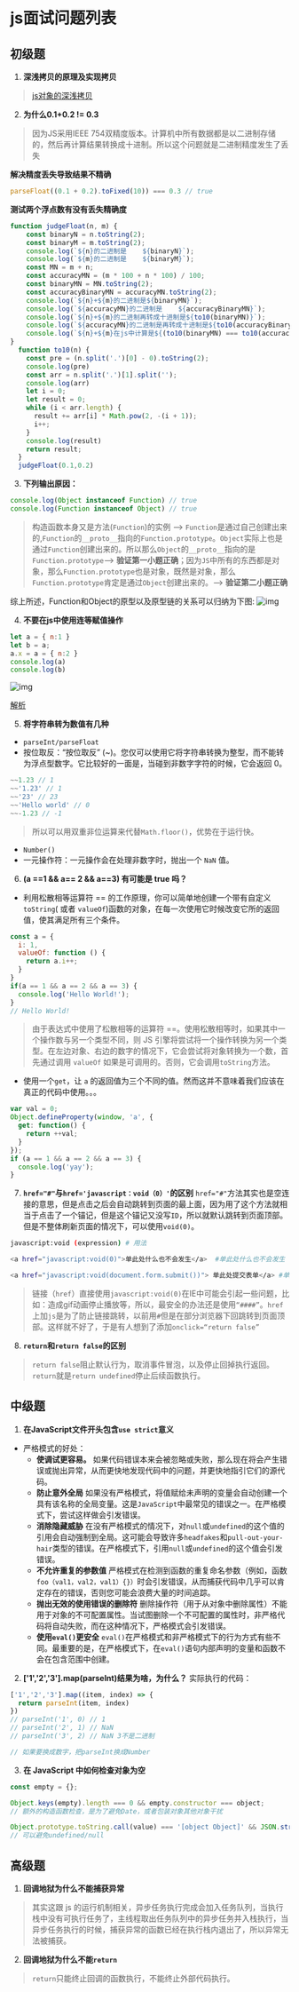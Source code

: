 # js面试问题列表

## 初级题

1. **深浅拷贝的原理及实现拷贝**
> [js对象的深浅拷贝](/dovis-blog/basis/JavaScript/对象深浅拷贝)

2. **为什么0.1+0.2 != 0.3**
> 因为JS采用IEEE 754双精度版本。计算机中所有数据都是以二进制存储的，然后再计算结果转换成十进制。所以这个问题就是二进制精度发生了丢失

**解决精度丢失导致结果不精确**
```js
parseFloat((0.1 + 0.2).toFixed(10)) === 0.3 // true
```
**测试两个浮点数有没有丢失精确度**
```js
function judgeFloat(n, m) {
    const binaryN = n.toString(2);
    const binaryM = m.toString(2);
    console.log(`${n}的二进制是    ${binaryN}`);
    console.log(`${m}的二进制是    ${binaryM}`);
    const MN = m + n;
    const accuracyMN = (m * 100 + n * 100) / 100;
    const binaryMN = MN.toString(2);
    const accuracyBinaryMN = accuracyMN.toString(2);
    console.log(`${n}+${m}的二进制是${binaryMN}`);
    console.log(`${accuracyMN}的二进制是    ${accuracyBinaryMN}`);
    console.log(`${n}+${m}的二进制再转成十进制是${to10(binaryMN)}`);
    console.log(`${accuracyMN}的二进制是再转成十进制是${to10(accuracyBinaryMN)}`);
    console.log(`${n}+${m}在js中计算是${(to10(binaryMN) === to10(accuracyBinaryMN)) ? '' : '不'}准确的`);
}
  function to10(n) {
    const pre = (n.split('.')[0] - 0).toString(2);
    console.log(pre)
    const arr = n.split('.')[1].split('');
    console.log(arr)
    let i = 0;
    let result = 0;
    while (i < arr.length) {
      result += arr[i] * Math.pow(2, -(i + 1));
      i++;
    }
    console.log(result)
    return result;
  }
  judgeFloat(0.1,0.2)
```

3. **下列输出原因：**
```js
console.log(Object instanceof Function) // true
console.log(Function instanceof Object) // true
```
> 构造函数本身又是方法(`Function`)的实例 --> `Function`是通过自己创建出来的,`Function`的`__proto__`指向的`Function.prototype`。`Object`实际上也是通过`Function`创建出来的。所以那么`Object`的`__proto__`指向的是`Function.prototype`--> **验证第一小题正确**；因为`JS`中所有的东西都是对象，那么`Function.prototype`也是对象，既然是对象，那么`Function.prototype`肯定是通过`Object`创建出来的。--> **验证第二小题正确**

综上所述，Function和Object的原型以及原型链的关系可以归纳为下图:
![img](/dovis-blog/js/function.jpg)

4. **不要在js中使用连等赋值操作**
```js
let a = { n:1 }
let b = a;
a.x = a = { n:2 }
console.log(a)
console.log(b)
```
![img](/dovis-blog/other/23.png)

[解析](https://www.cnblogs.com/xxcanghai/p/4998076.html)

5. **将字符串转为数值有几种**
- `parseInt/parseFloat`
- 按位取反：“按位取反” (~)。您仅可以使用它将字符串转换为整型，而不能转为浮点型数字。它比较好的一面是，当碰到非数字字符的时候，它会返回 0。
```js
~~1.23 // 1
~~'1.23' // 1
~~'23' // 23
~~'Hello world' // 0
~~-1.23 // -1
```
> 所以可以用双重非位运算来代替`Math.floor()`，优势在于运行快。
- `Number()`
- 一元操作符：一元操作会在处理非数字时，抛出一个 `NaN` 值。

6. **(a ==1 && a== 2 && a==3) 有可能是 true 吗？**
- 利用松散相等运算符 == 的工作原理，你可以简单地创建一个带有自定义`toString`( 或者 `valueOf`)函数的对象，在每一次使用它时候改变它所的返回值，使其满足所有三个条件。
```js
const a = {
  i: 1,
  valueOf: function () {
    return a.i++;
  }
}
if(a == 1 && a == 2 && a == 3) {
  console.log('Hello World!');
}
// Hello World!
```
> 由于表达式中使用了松散相等的运算符 ==。使用松散相等时，如果其中一个操作数与另一个类型不同，则 JS 引擎将尝试将一个操作转换为另一个类型。在左边对象、右边的数字的情况下，它会尝试将对象转换为一个数，首先通过调用 `valueOf` 如果是可调用的。否则，它会调用`toString`方法。

- 使用一个`get`，让 `a` 的返回值为三个不同的值。然而这并不意味着我们应该在真正的代码中使用。。。
```js
var val = 0;
Object.defineProperty(window, 'a', {
  get: function() {
    return ++val;
  }
});
if (a == 1 && a == 2 && a == 3) {
  console.log('yay');
}
```
7. **`href="#"`与`href='javascript：void（0）'`的区别**
`href="#"`方法其实也是空连接的意思，但是点击之后会自动跳转到页面的最上面，因为用了这个方法就相当于点击了一个锚记，但是这个锚记又没写`ID`，所以就默认跳转到页面顶部。但是不整体刷新页面的情况下，可以使用`void(0)`。
```bash
javascript:void (expression) # 用法

<a href="javascript:void(0)">单此处什么也不会发生</a>  #单此处什么也不会发生

<a href="javascript:void(document.form.submit())"> 单此处提交表单</a> #单此处提交表单
```
> 链接（`href`）直接使用`javascript:void(0)`在IE中可能会引起一些问题，比如：造成gif动画停止播放等，所以，最安全的办法还是使用`“####”`。`href`上加`js`是为了防止链接跳转，以前用`#`但是在部分浏览器下回跳转到页面顶部。这样就不好了，于是有人想到了添加`onclick=“return false”`

8. **`return`和`return false`的区别**
> `return false`阻止默认行为，取消事件冒泡，以及停止回掉执行返回。`return`就是`return undefined`停止后续函数执行。

## 中级题
1. **在JavaScript文件开头包含`use strict`意义**
+ 严格模式的好处：
  - **使调试更容易。** 如果代码错误本来会被忽略或失败，那么现在将会产生错误或抛出异常，从而更快地发现代码中的问题，并更快地指引它们的源代码。
  - **防止意外全局** 如果没有严格模式，将值赋给未声明的变量会自动创建一个具有该名称的全局变量。这是`JavaScript`中最常见的错误之一。在严格模式下，尝试这样做会引发错误。
  - **消除隐藏威胁** 在没有严格模式的情况下，对`null`或`undefined`的这个值的引用会自动强制到全局。这可能会导致许多`headfakes`和`pull-out-your-hair`类型的错误。在严格模式下，引用`null`或`undefined`的这个值会引发错误。
  - **不允许重复的参数值** 严格模式在检测到函数的重复命名参数（例如，函数`foo（val1，val2，val1）{}）`时会引发错误，从而捕获代码中几乎可以肯定存在的错误，否则您可能会浪费大量的时间追踪。
  - **抛出无效的使用错误的删除符** 删除操作符（用于从对象中删除属性）不能用于对象的不可配置属性。当试图删除一个不可配置的属性时，非严格代码将自动失败，而在这种情况下，严格模式会引发错误。
  - **使用`eval()`更安全**  `eval()`在严格模式和非严格模式下的行为方式有些不同。最重要的是，在严格模式下，在`eval()`语句内部声明的变量和函数不会在包含范围中创建。

2. **['1','2','3'].map(parseInt)结果为啥，为什么？**
实际执行的代码：
```js
['1','2','3'].map((item, index) => {
  return parseInt(item, index)
})
// parseInt('1', 0) // 1
// parseInt('2', 1) // NaN
// parseInt('3', 2) // NaN 3不是二进制

// 如果要换成数字，把parseInt换成Number
```
3. **在 JavaScript 中如何检查对象为空**
```js
const empty = {};

Object.keys(empty).length === 0 && empty.constructor === object;
// 额外的构造函数检查，是为了避免Date，或者包装对象其他对象干扰

Object.prototype.toString.call(value) === '[object Object]' && JSON.stringify(value) === '{}' 
// 可以避免undefined/null
```

## 高级题
1. **回调地狱为什么不能捕获异常**
> 其实这跟 js 的运行机制相关，异步任务执行完成会加入任务队列，当执行栈中没有可执行任务了，主线程取出任务队列中的异步任务并入栈执行，当异步任务执行的时候，捕获异常的函数已经在执行栈内退出了，所以异常无法被捕获。

2. **回调地狱为什么不能`return`**
> `return`只能终止回调的函数执行，不能终止外部代码执行。